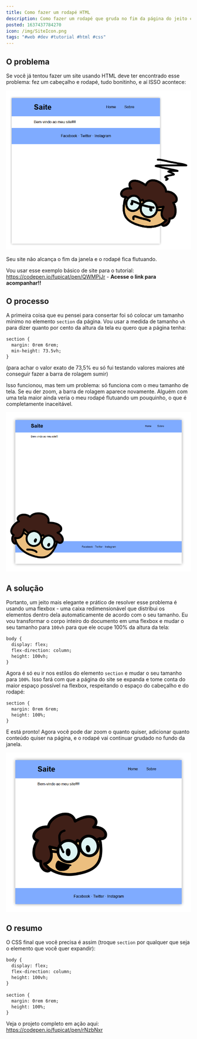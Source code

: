 ```yaml
---
title: Como fazer um rodapé HTML
description: Como fazer um rodapé que gruda no fim da página do jeito certo!
posted: 1637437784270
icon: /img/SiteIcon.png
tags: "#web #dev #tutorial #html #css"
---
```

## O problema

Se você já tentou fazer um site usando HTML deve ter encontrado esse problema: fez um cabeçalho e rodapé, tudo bonitinho, e aí ISSO acontece:

![](/img/blog/rodape-html/RodapeRuim.png)

Seu site não alcança o fim da janela e o rodapé fica flutuando.

Vou usar esse exemplo básico de site para o tutorial: https://codepen.io/fupicat/pen/QWMPjJr - **Acesse o link para acompanhar!!**

## O processo

A primeira coisa que eu pensei para consertar foi só colocar um tamanho mínimo no elemento ```section``` da página. Vou usar a medida de tamanho ```vh``` para dizer quanto por cento da altura da tela eu quero que a página tenha:

```css{3}[main.css]
section {
  margin: 0rem 6rem;
  min-height: 73.5vh;
}
```

(para achar o valor exato de 73,5% eu só fui testando valores maiores até conseguir fazer a barra de rolagem sumir)

Isso funcionou, mas tem um problema: só funciona com o meu tamanho de tela. Se eu der zoom, a barra de rolagem aparece novamente. Alguém com uma tela maior ainda veria o meu rodapé flutuando um pouquinho, o que é completamente inaceitável.

![](/img/blog/rodape-html/RodapeMedio.png)

## A solução

Portanto, um jeito mais elegante e prático de resolver esse problema é usando uma flexbox - uma caixa redimensionável que distribui os elementos dentro dela automaticamente de acordo com o seu tamanho. Eu vou transformar o corpo inteiro do documento em uma flexbox e mudar o seu tamanho para ```100vh``` para que ele ocupe 100% da altura da tela:

```css{2-4}[main.css]
body {
  display: flex;
  flex-direction: column;
  height: 100vh;
}
```

Agora é só eu ir nos estilos do elemento ```section``` e mudar o seu tamanho para ```100%```. Isso fará com que a página do site se expanda e tome conta do maior espaço possível na flexbox, respeitando o espaço do cabeçalho e do rodapé:

```css{3}[main.css]
section {
  margin: 0rem 6rem;
  height: 100%;
}
```

E está pronto! Agora você pode dar zoom o quanto quiser, adicionar quanto conteúdo quiser na página, e o rodapé vai continuar grudado no fundo da janela.

![](/img/blog/rodape-html/RodapeBom.png)

## O resumo

O CSS final que você precisa é assim (troque ```section``` por qualquer que seja o elemento que você quer expandir):

```css{}[main.css]
body {
  display: flex;
  flex-direction: column;
  height: 100vh;
}

section {
  margin: 0rem 6rem;
  height: 100%;
}
```

Veja o projeto completo em ação aqui: https://codepen.io/fupicat/pen/rNzbNxr